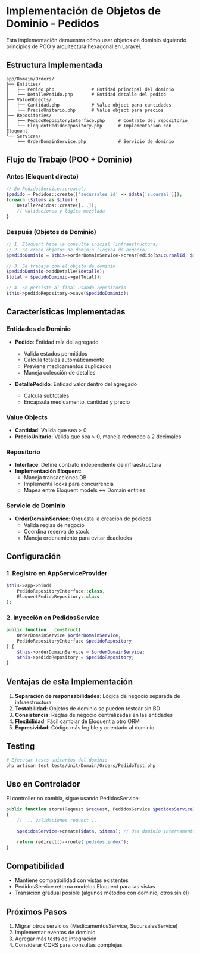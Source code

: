 # Implementación de Objetos de Dominio - Pedidos

Esta implementación demuestra cómo usar objetos de dominio siguiendo principios de POO y arquitectura hexagonal en Laravel.

## Estructura Implementada

```
app/Domain/Orders/
├── Entities/
│   ├── Pedido.php              # Entidad principal del dominio
│   └── DetallePedido.php       # Entidad detalle del pedido
├── ValueObjects/
│   ├── Cantidad.php            # Value object para cantidades
│   └── PrecioUnitario.php      # Value object para precios
├── Repositories/
│   ├── PedidoRepositoryInterface.php     # Contrato del repositorio
│   └── EloquentPedidoRepository.php      # Implementación con Eloquent
└── Services/
    └── OrderDomainService.php            # Servicio de dominio
```

## Flujo de Trabajo (POO + Dominio)

### Antes (Eloquent directo)

```php
// En PedidosService::create()
$pedido = Pedidos::create(['sucursales_id' => $data['sucursal']]);
foreach ($items as $item) {
    DetallePedidos::create([...]);
    // Validaciones y lógica mezclada
}
```

### Después (Objetos de Dominio)

```php
// 1. Eloquent hace la consulta inicial (infraestructura)
// 2. Se crean objetos de dominio (lógica de negocio)
$pedidoDominio = $this->orderDomainService->crearPedido($sucursalId, $items);

// 3. Se trabaja con el objeto de dominio
$pedidoDominio->addDetalle($detalle);
$total = $pedidoDominio->getTotal();

// 4. Se persiste al final usando repositorio
$this->pedidoRepository->save($pedidoDominio);
```

## Características Implementadas

### Entidades de Dominio

-   **Pedido**: Entidad raíz del agregado

    -   Valida estados permitidos
    -   Calcula totales automáticamente
    -   Previene medicamentos duplicados
    -   Maneja colección de detalles

-   **DetallePedido**: Entidad valor dentro del agregado
    -   Calcula subtotales
    -   Encapsula medicamento, cantidad y precio

### Value Objects

-   **Cantidad**: Valida que sea > 0
-   **PrecioUnitario**: Valida que sea > 0, maneja redondeo a 2 decimales

### Repositorio

-   **Interface**: Define contrato independiente de infraestructura
-   **Implementación Eloquent**:
    -   Maneja transacciones DB
    -   Implementa locks para concurrencia
    -   Mapea entre Eloquent models ↔ Domain entities

### Servicio de Dominio

-   **OrderDomainService**: Orquesta la creación de pedidos
    -   Valida reglas de negocio
    -   Coordina reserva de stock
    -   Maneja ordenamiento para evitar deadlocks

## Configuración

### 1. Registro en AppServiceProvider

```php
$this->app->bind(
    PedidoRepositoryInterface::class,
    EloquentPedidoRepository::class
);
```

### 2. Inyección en PedidosService

```php
public function __construct(
    OrderDomainService $orderDomainService,
    PedidoRepositoryInterface $pedidoRepository
) {
    $this->orderDomainService = $orderDomainService;
    $this->pedidoRepository = $pedidoRepository;
}
```

## Ventajas de esta Implementación

1. **Separación de responsabilidades**: Lógica de negocio separada de infraestructura
2. **Testabilidad**: Objetos de dominio se pueden testear sin BD
3. **Consistencia**: Reglas de negocio centralizadas en las entidades
4. **Flexibilidad**: Fácil cambiar de Eloquent a otro ORM
5. **Expresividad**: Código más legible y orientado al dominio

## Testing

```bash
# Ejecutar tests unitarios del dominio
php artisan test tests/Unit/Domain/Orders/PedidoTest.php
```

## Uso en Controlador

El controller no cambia, sigue usando PedidosService:

```php
public function store(Request $request, PedidosService $pedidosService)
{
    // ... validaciones request ...

    $pedidosService->create($data, $items); // Usa dominio internamente

    return redirect()->route('pedidos.index');
}
```

## Compatibilidad

-   Mantiene compatibilidad con vistas existentes
-   PedidosService retorna modelos Eloquent para las vistas
-   Transición gradual posible (algunos métodos con dominio, otros sin él)

## Próximos Pasos

1. Migrar otros servicios (MedicamentosService, SucursalesService)
2. Implementar eventos de dominio
3. Agregar más tests de integración
4. Considerar CQRS para consultas complejas
